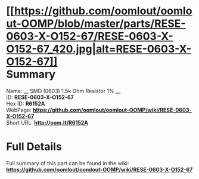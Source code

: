 
[[https://github.com/oomlout/oomlout-OOMP/blob/master/parts/RESE-0603-X-O152-67/RESE-0603-X-O152-67_420.jpg|alt=RESE-0603-X-O152-67]]     
Summary
=================
  
Name: __ SMD (0603) 1.5k Ohm Resistor 1% __    
ID: __RESE-0603-X-O152-67__   
Hex ID: __R6152A__   
WebPage: __https://github.com/oomlout/oomlout-OOMP/wiki/RESE-0603-X-O152-67__   
Short URL: __http://oom.lt/R6152A__   

Full Details
==========================
Full summary of this part can be found in the wiki:   
__https://github.com/oomlout/oomlout-OOMP/wiki/RESE-0603-X-O152-67__    

